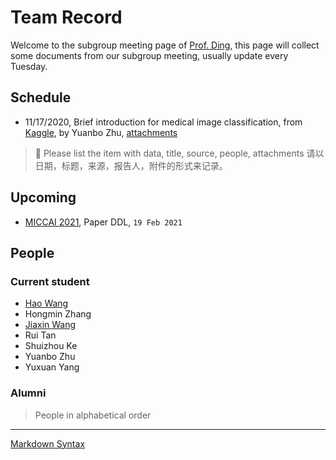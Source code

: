 # Team Record

Welcome to the subgroup meeting page of [Prof. Ding](http://som.hfut.edu.cn/wgp/web/js_nr.jsp?id=1000012012800035), this page will collect some documents from our subgroup meeting, usually update every Tuesday.

## Schedule

- 11/17/2020, Brief introduction for medical image classification, from [Kaggle](https://www.kaggle.com/sid321axn/step-wise-approach-cnn-model-77-0344-accuracy), by Yuanbo Zhu, [attachments](/attachments/other/step-wise-approach-cnn-model-77-0344-accuracy.ipynb)

> :memo:   Please list the item with data, title, source, people, attachments  请以日期，标题，来源，报告人，附件的形式来记录。



## Upcoming

- [MICCAI 2021](http://miccai2021.org/), Paper DDL, `19 Feb 2021`

## People

### Current student

- [Hao Wang](https://waynehfut.com/)
- Hongmin Zhang
- [Jiaxin Wang](https://jiaxinshiwo.github.io/)
- Rui Tan
- Shuizhou Ke
- Yuanbo Zhu
- Yuxuan Yang

### Alumni

> People in alphabetical order

---

[Markdown Syntax](https://daringfireball.net/projects/markdown/syntax)

